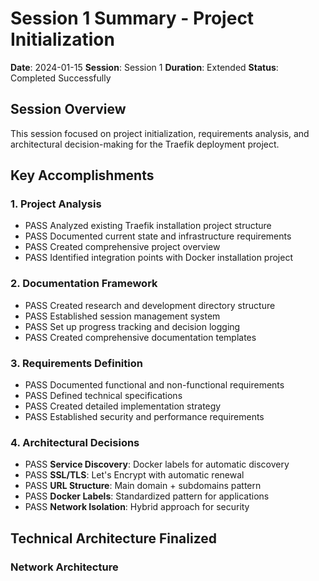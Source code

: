 # Session 1 Summary - Project Initialization

**Date**: 2024-01-15
**Session**: Session 1
**Duration**: Extended
**Status**: Completed Successfully

## Session Overview

This session focused on project initialization, requirements analysis, and architectural decision-making for the Traefik deployment project.

## Key Accomplishments

### **1. Project Analysis**

- PASS Analyzed existing Traefik installation project structure
- PASS Documented current state and infrastructure requirements
- PASS Created comprehensive project overview
- PASS Identified integration points with Docker installation project

### **2. Documentation Framework**

- PASS Created research and development directory structure
- PASS Established session management system
- PASS Set up progress tracking and decision logging
- PASS Created comprehensive documentation templates

### **3. Requirements Definition**

- PASS Documented functional and non-functional requirements
- PASS Defined technical specifications
- PASS Created detailed implementation strategy
- PASS Established security and performance requirements

### **4. Architectural Decisions**

- PASS **Service Discovery**: Docker labels for automatic discovery
- PASS **SSL/TLS**: Let's Encrypt with automatic renewal
- PASS **URL Structure**: Main domain + subdomains pattern
- PASS **Docker Labels**: Standardized pattern for applications
- PASS **Network Isolation**: Hybrid approach for security

## Technical Architecture Finalized

### **Network Architecture**
